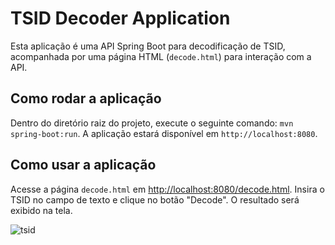 # TSID Decoder Application

Esta aplicação é uma API Spring Boot para decodificação de TSID, acompanhada por uma página HTML (`decode.html`) para interação com a API.

## Como rodar a aplicação

Dentro do diretório raiz do projeto, execute o seguinte comando: `mvn spring-boot:run`. A aplicação estará disponível em `http://localhost:8080`.

## Como usar a aplicação

Acesse a página `decode.html` em [http://localhost:8080/decode.html](http://localhost:8080/decode.html). Insira o TSID no campo de texto e clique no botão "Decode". O resultado será exibido na tela.


![tsid](https://github.com/user-attachments/assets/f87b5b63-d6e0-4d14-b821-530f91eab50f)
